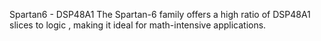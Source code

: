 Spartan6 - DSP48A1
The Spartan-6 family offers a high ratio of DSP48A1 slices to logic
, making it ideal for math-intensive applications.
